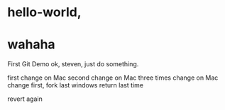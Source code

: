 # hello-world, 
# wahaha
First Git Demo
ok, steven, just do something.

first change on Mac
second change on Mac
three times change on Mac
change first, fork last
windows return
last time


revert again